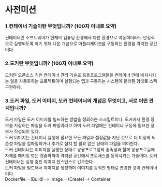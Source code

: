 # 사전미션


### 1.컨테이너 기술이란 무엇입니까? (100자 이내로 요약)
컨테이너란 소프트웨어가 현재의 컴퓨팅 환경에서 다른 환경으로 이동하더라도 안정적으로 실행되도록 하기 위해 나온 개념으로 어플리케이션을 구동하는 환경을 격리한 공간이다.

### 2.도커란 무엇입니까? (100자 이내로 요약)
도커란 오픈소스 기반 컨테이너 관리 기술로 응용프로그램들을 컨테이너 안에 배치시키는 일을 자동화하는 프로젝트이며 실행되는 앱과 구동하는 시스템이 분리된 형태로 스택 구현하다.

### 3.도커 파일, 도커 이미지, 도커 컨테이너의 개념은 무엇이고, 서로 어떤 관계입니까?
도커 파일은 도커 이미지를 빌드하는 방법을 정의하는 스크립트이다. 도커에서 환경 정보를 저장하는 파일을 도커 파일이라고 하며 도커 파일에는 컨테이너 구둥에 필요한 정보가 작성되어 있다.   
도커 이미지는 컨테이너 실행에 필요한 모든 파일과 설정값을 지닌 것으로 더 이상의 의존성 파일을 컴파일하거나 추가로 설치 할 필요 없는 상태의 파일을 의미한다.   
도커 컨테이너는 이미지를 실행한 상태로 응용프로그램의 종속성과 함께 응용프로글매 자체를 패키징 또는 캡슐화하여 격리된 공간에서 프로세스를 동작시키는 기술이다.
도커 컨테이너는 실행 중인 이미지 인스턴스로 간주한다.   
도커 파일을 빌드해서 이미지를 생성하며 이미지를 동적인 형태로 변경한 것이 컨테이너이다.   
Dockerfile --(Build)--> Image --(Create)--> Container
